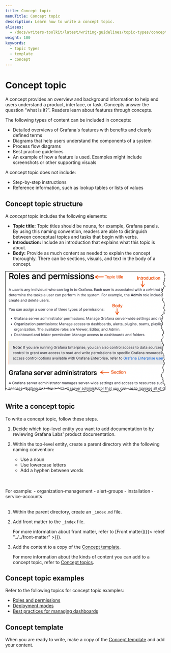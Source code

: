 ```yaml
---
title: Concept topic
menuTitle: Concept topic
description: Learn how to write a concept topic.
aliases:
  - /docs/writers-toolkit/latest/writing-guidelines/topic-types/concept/
weight: 100
keywords:
  - topic types
  - template
  - concept
---
```


# Concept topic

A concept provides an overview and background information to help end users understand a product, interface, or task. Concepts answer the question “what is it?”. Readers learn about features through concepts.

The following types of content can be included in concepts:

- Detailed overviews of Grafana's features with benefits and clearly defined terms
- Diagrams that help users understand the components of a system
- Process flow diagrams
- Best practice guidelines
- An example of how a feature is used. Examples might include screenshots or other supporting visuals

A concept topic does not include:

- Step-by-step instructions
- Reference information, such as lookup tables or lists of values

## Concept topic structure

A _concept_ topic includes the following elements:

- **Topic title:** Topic titles should be nouns, for example, Grafana panels. By using this naming convention, readers are able to distinguish between conceptual topics and tasks that begin with verbs.
- **Introduction:** Include an introduction that explains what this topic is about.
- **Body:** Provide as much content as needed to explain the concept thoroughly. There can be sections, visuals, and text in the body of a concept.

![Concept structure](concept.png)

## Write a concept topic

To write a concept topic, follow these steps.

1. Decide which top-level entity you want to add documentation to by reviewing Grafana Labs' product documentation.
1. Within the top-level entity, create a parent directory with the following naming convention:

   - Use a noun
   - Use lowercase letters
   - Add a hyphen between words
  <br>
  <br>
   For example:
     - organization-management
     - alert-groups
     - installation
     - service-accounts
<br>
<br>

1. Within the parent directory, create an `_index.md` file.
1. Add front matter to the `_index` file.

   For more information about front matter, refer to [Front matter]({{< relref "../../front-matter" >}}).

1. Add the content to a copy of the [Concept template](https://github.com/grafana/writers-toolkit/blob/main/docs/static/templates/concept-template.md).

   For more information about the kinds of content you can add to a concept topic, refer to [Concept topics](#concept-topics).

## Concept topic examples

Refer to the following topics for concept topic examples:

- [Roles and permissions](https://grafana.com/docs/grafana/latest/administration/roles-and-permissions/)
- [Deployment modes](https://grafana.com/docs/loki/next/fundamentals/architecture/deployment-modes/)
- [Best practices for managing dashboards](https://grafana.com/docs/grafana/latest/best-practices/best-practices-for-managing-dashboards/)

## Concept template

When you are ready to write, make a copy of the [Concept template](https://github.com/grafana/writers-toolkit/blob/main/docs/static/templates/concept-template.md) and add your content.
